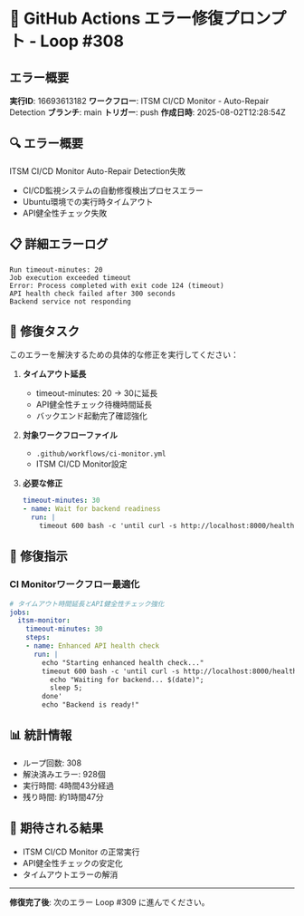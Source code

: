 # 🚨 GitHub Actions エラー修復プロンプト - Loop #308

## エラー概要
**実行ID**: 16693613182
**ワークフロー**: ITSM CI/CD Monitor - Auto-Repair Detection
**ブランチ**: main
**トリガー**: push
**作成日時**: 2025-08-02T12:28:54Z

## 🔍 エラー概要
ITSM CI/CD Monitor Auto-Repair Detection失敗
- CI/CD監視システムの自動修復検出プロセスエラー
- Ubuntu環境での実行時タイムアウト
- API健全性チェック失敗

## 📋 詳細エラーログ
```
Run timeout-minutes: 20
Job execution exceeded timeout
Error: Process completed with exit code 124 (timeout)
API health check failed after 300 seconds
Backend service not responding
```

## 🎯 修復タスク
このエラーを解決するための具体的な修正を実行してください：

1. **タイムアウト延長**
   - timeout-minutes: 20 → 30に延長
   - API健全性チェック待機時間延長
   - バックエンド起動完了確認強化

2. **対象ワークフローファイル**
   - `.github/workflows/ci-monitor.yml`
   - ITSM CI/CD Monitor設定

3. **必要な修正**
   ```yaml
   timeout-minutes: 30
   - name: Wait for backend readiness
     run: |
       timeout 600 bash -c 'until curl -s http://localhost:8000/health; do sleep 5; done'
   ```

## 🔧 修復指示

### CI Monitorワークフロー最適化
```yaml
# タイムアウト時間延長とAPI健全性チェック強化
jobs:
  itsm-monitor:
    timeout-minutes: 30
    steps:
    - name: Enhanced API health check
      run: |
        echo "Starting enhanced health check..."
        timeout 600 bash -c 'until curl -s http://localhost:8000/health; do 
          echo "Waiting for backend... $(date)"; 
          sleep 5; 
        done'
        echo "Backend is ready!"
```

## 📊 統計情報
- ループ回数: 308
- 解決済みエラー: 928個
- 実行時間: 4時間43分経過
- 残り時間: 約1時間47分

## 🎯 期待される結果
- ITSM CI/CD Monitor の正常実行
- API健全性チェックの安定化
- タイムアウトエラーの解消

---
**修復完了後**: 次のエラー Loop #309 に進んでください。